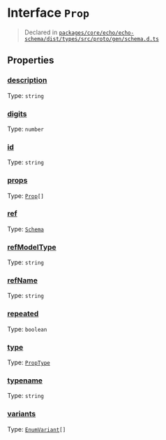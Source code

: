 # Interface `Prop`
> Declared in [`packages/core/echo/echo-schema/dist/types/src/proto/gen/schema.d.ts`]()


## Properties
### [description]()
Type: <code>string</code>



### [digits]()
Type: <code>number</code>



### [id]()
Type: <code>string</code>



### [props]()
Type: <code>[Prop](/api/@dxos/client/interfaces/Prop)[]</code>



### [ref]()
Type: <code>[Schema](/api/@dxos/client/classes/Schema)</code>



### [refModelType]()
Type: <code>string</code>



### [refName]()
Type: <code>string</code>



### [repeated]()
Type: <code>boolean</code>



### [type]()
Type: <code>[PropType](/api/@dxos/client/enums#PropType)</code>



### [typename]()
Type: <code>string</code>



### [variants]()
Type: <code>[EnumVariant](/api/@dxos/client/interfaces/EnumVariant)[]</code>



    